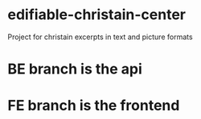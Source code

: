 # edifiable-christain-center
Project for christain excerpts in text and picture formats

# BE branch is the api

# FE branch is the frontend
